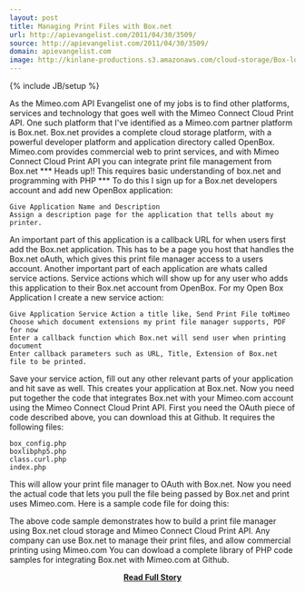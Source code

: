 ```yaml
---
layout: post
title: Managing Print Files with Box.net
url: http://apievangelist.com/2011/04/30/3509/
source: http://apievangelist.com/2011/04/30/3509/
domain: apievangelist.com
image: http://kinlane-productions.s3.amazonaws.com/cloud-storage/Box-logo-new.jpg
---
```

{% include JB/setup %}<p> As the Mimeo.com API Evangelist one of my jobs is to find other platforms, services and technology that goes well with the Mimeo Connect Cloud Print API.
One such platform that I've identified as a Mimeo.com partner platform is Box.net.
Box.net provides a complete cloud storage platform, with a powerful developer platform and application directory called OpenBox.
Mimeo.com provides commercial web to print services, and with Mimeo Connect Cloud Print API you can integrate print file management from Box.net
*** Heads up!! This requires basic understanding of box.net and programming with PHP ***
To do this I sign up for a Box.net developers account and add new OpenBox application:

	Give Application Name and Description
	Assign a description page for the application that tells about my printer.

An important part of this application is a callback URL for when users first add the Box.net application. This has to be a page you host that handles the Box.net oAuth, which gives this print file manager access to a users account.
Another important part of each application are whats called service actions.  Service actions which will show up for any user who adds this application to their Box.net account from OpenBox.
For my Open Box Application I create a new service action:  

	Give Application Service Action a title like, Send Print File toMimeo
	Choose which document extensions my print file manager supports, PDF for now
	Enter a callback function which Box.net will send user when printing document
	Enter callback parameters such as URL, Title, Extension of Box.net file to be printed.

Save your service action, fill out any other relevant parts of your application and hit save as well.
This creates your application at Box.net.
Now you need put together the code that integrates Box.net with your Mimeo.com account using the Mimeo Connect Cloud Print API.
First you need the OAuth piece of code described above, you can download this at Github.  It requires the following files:

	box_config.php
	boxlibphp5.php
	class.curl.php
	index.php

This will allow your print file manager to OAuth with Box.net.
Now you need the actual code that lets you pull the file being passed by Box.net and print uses Mimeo.com.
Here is a sample code file for doing this:

The above code sample demonstrates how to build a print file manager using Box.net cloud storage and Mimeo Connect Cloud Print API.
Any company can use  Box.net to manage their print files, and allow commercial printing using Mimeo.com
You can dowload a complete library of PHP code samples for integrating Box.net with Mimeo.com at Github.</p>
<center><p><a href="http://apievangelist.com/2011/04/30/3509/" style='padding:25px; font-sze:18px; font-weight: bold;'>Read Full Story</a></p></center>
